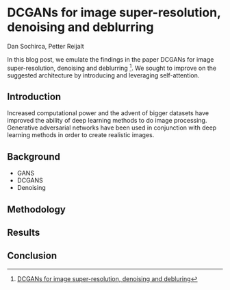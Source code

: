 # DCGANs for image super-resolution, denoising and deblurring
Dan Sochirca, Petter Reijalt

In this blog post, we emulate the findings in the paper DCGANs for image super-resolution, denoising and deblurring [^1]. We sought to improve on the suggested architecture by introducing and leveraging self-attention. 

## Introduction
Increased computational power and the advent of bigger datasets have improved the ability of deep learning methods to do image processing. Generative adversarial networks have been used in conjunction with deep learning methods in order to create realistic images. 

## Background
- GANS
- DCGANS
- Denoising

## Methodology

## Results

## Conclusion


[^1]: [DCGANs for image super-resolution, denoising and debluring](https://stanford.edu/class/ee367/Winter2017/yan_wang_ee367_win17_report.pdf)
